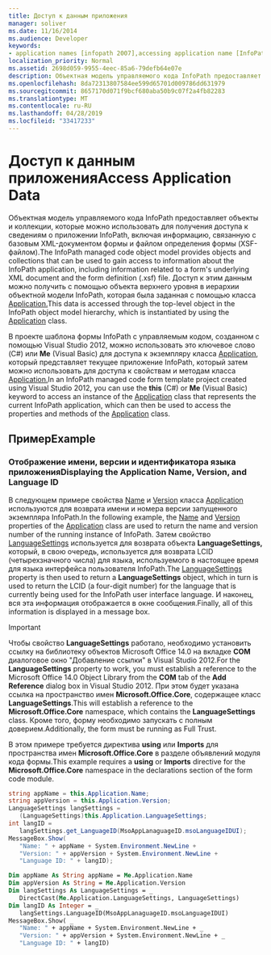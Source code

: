 ```yaml
---
title: Доступ к данным приложения
manager: soliver
ms.date: 11/16/2014
ms.audience: Developer
keywords:
- application names [infopath 2007],accessing application name [InfoPath 2007],InfoPath 2007, доступ к данным приложения,доступ к версии приложения [InfoPath 2007],версии приложений [InfoPath 2007],language IDs [InfoPath 2007],LCID [InfoPath 2007],application data [InfoPath 2007],accessing language ID [InfoPath 2007]
localization_priority: Normal
ms.assetid: 2698d059-9955-4eec-85a6-79defb64e07e
description: Объектная модель управляемого кода InfoPath предоставляет объекты и коллекции, которые можно использовать для получения доступа к сведениям о приложении InfoPath, включая информацию, связанную с базовым XML-документом формы и файлом определения формы (XSF-файлом). Доступ к этим данным можно получить с помощью объекта верхнего уровня в иерархии объектной модели InfoPath, которая была заданная с помощью класса Application.
ms.openlocfilehash: 8da72313807584ee599d65701d009786dd631979
ms.sourcegitcommit: 8657170d071f9bcf680aba50b9c07f2a4fb82283
ms.translationtype: MT
ms.contentlocale: ru-RU
ms.lasthandoff: 04/28/2019
ms.locfileid: "33417233"
---
```

# <a name="access-application-data"></a><span data-ttu-id="6192a-105">Доступ к данным приложения</span><span class="sxs-lookup"><span data-stu-id="6192a-105">Access Application Data</span></span>

<span data-ttu-id="6192a-106">Объектная модель управляемого кода InfoPath предоставляет объекты и коллекции, которые можно использовать для получения доступа к сведениям о приложении InfoPath, включая информацию, связанную с базовым XML-документом формы и файлом определения формы (XSF-файлом).</span><span class="sxs-lookup"><span data-stu-id="6192a-106">The InfoPath managed code object model provides objects and collections that can be used to gain access to information about the InfoPath application, including information related to a form's underlying XML document and the form definition (.xsf) file.</span></span> <span data-ttu-id="6192a-107">Доступ к этим данным можно получить с помощью объекта верхнего уровня в иерархии объектной модели InfoPath, которая была заданная с помощью класса [Application.](https://msdn.microsoft.com/library/Microsoft.Office.InfoPath.Application.aspx)</span><span class="sxs-lookup"><span data-stu-id="6192a-107">This data is accessed through the top-level object in the InfoPath object model hierarchy, which is instantiated by using the [Application](https://msdn.microsoft.com/library/Microsoft.Office.InfoPath.Application.aspx) class.</span></span> 
  
<span data-ttu-id="6192a-108">В проекте шаблона формы InfoPath с управляемым кодом, созданном  с помощью Visual Studio 2012, можно использовать это ключевое слово (C#) или **Me** (Visual Basic) для доступа к экземпляру класса [Application,](https://msdn.microsoft.com/library/Microsoft.Office.InfoPath.Application.aspx) который представляет текущее приложение InfoPath, который затем можно использовать для доступа к свойствам и методам класса [Application.](https://msdn.microsoft.com/library/Microsoft.Office.InfoPath.Application.aspx)</span><span class="sxs-lookup"><span data-stu-id="6192a-108">In an InfoPath managed code form template project created using Visual Studio 2012, you can use the **this** (C#) or **Me** (Visual Basic) keyword to access an instance of the [Application](https://msdn.microsoft.com/library/Microsoft.Office.InfoPath.Application.aspx) class that represents the current InfoPath application, which can then be used to access the properties and methods of the [Application](https://msdn.microsoft.com/library/Microsoft.Office.InfoPath.Application.aspx) class.</span></span> 
  
## <a name="example"></a><span data-ttu-id="6192a-109">Пример</span><span class="sxs-lookup"><span data-stu-id="6192a-109">Example</span></span>

### <a name="displaying-the-application-name-version-and-language-id"></a><span data-ttu-id="6192a-110">Отображение имени, версии и идентификатора языка приложения</span><span class="sxs-lookup"><span data-stu-id="6192a-110">Displaying the Application Name, Version, and Language ID</span></span>

<span data-ttu-id="6192a-111">В следующем примере свойства [Name](https://msdn.microsoft.com/library/Microsoft.Office.InfoPath.Application.Name.aspx) и [Version](https://msdn.microsoft.com/library/Microsoft.Office.InfoPath.Application.Version.aspx) класса [Application](https://msdn.microsoft.com/library/Microsoft.Office.InfoPath.Application.aspx) используются для возврата имени и номера версии запущенного экземпляра InfoPath.</span><span class="sxs-lookup"><span data-stu-id="6192a-111">In the following example, the [Name](https://msdn.microsoft.com/library/Microsoft.Office.InfoPath.Application.Name.aspx) and [Version](https://msdn.microsoft.com/library/Microsoft.Office.InfoPath.Application.Version.aspx) properties of the [Application](https://msdn.microsoft.com/library/Microsoft.Office.InfoPath.Application.aspx) class are used to return the name and version number of the running instance of InfoPath.</span></span> <span data-ttu-id="6192a-112">Затем свойство [LanguageSettings](https://msdn.microsoft.com/library/Microsoft.Office.InfoPath.Application.LanguageSettings.aspx) используется для возврата объекта **LanguageSettings,** который, в свою очередь, используется для возврата LCID (четырехзначного числа) для языка, используемого в настоящее время для языка интерфейса пользователя InfoPath.</span><span class="sxs-lookup"><span data-stu-id="6192a-112">The [LanguageSettings](https://msdn.microsoft.com/library/Microsoft.Office.InfoPath.Application.LanguageSettings.aspx) property is then used to return a **LanguageSettings** object, which in turn is used to return the LCID (a four-digit number) for the language that is currently being used for the InfoPath user interface language.</span></span> <span data-ttu-id="6192a-113">И наконец, вся эта информация отображается в окне сообщения.</span><span class="sxs-lookup"><span data-stu-id="6192a-113">Finally, all of this information is displayed in a message box.</span></span> 
  
> [!IMPORTANT]
> <span data-ttu-id="6192a-114">Чтобы свойство **LanguageSettings** работало, необходимо установить ссылку на библиотеку объектов Microsoft Office 14.0  на вкладке **COM** диалоговое окно "Добавление ссылки" в Visual Studio 2012.</span><span class="sxs-lookup"><span data-stu-id="6192a-114">For the **LanguageSettings** property to work, you must establish a reference to the Microsoft Office 14.0 Object Library from the **COM** tab of the **Add Reference** dialog box in Visual Studio 2012.</span></span> <span data-ttu-id="6192a-115">При этом будет указана ссылка на пространство имен **Microsoft.Office.Core**, содержащее класс **LanguageSettings**.</span><span class="sxs-lookup"><span data-stu-id="6192a-115">This will establish a reference to the **Microsoft.Office.Core** namespace, which contains the **LanguageSettings** class.</span></span> <span data-ttu-id="6192a-116">Кроме того, форму необходимо запускать с полным доверием.</span><span class="sxs-lookup"><span data-stu-id="6192a-116">Additionally, the form must be running as Full Trust.</span></span> 
  
<span data-ttu-id="6192a-117">В этом примере требуется директива **using** или **Imports** для пространства имен **Microsoft.Office.Core** в разделе объявлений модуля кода формы.</span><span class="sxs-lookup"><span data-stu-id="6192a-117">This example requires a **using** or **Imports** directive for the **Microsoft.Office.Core** namespace in the declarations section of the form code module.</span></span> 
  
```cs
string appName = this.Application.Name;
string appVersion = this.Application.Version;
LanguageSettings langSettings = 
   (LanguageSettings)this.Application.LanguageSettings;
int langID = 
   langSettings.get_LanguageID(MsoAppLanaguageID.msoLanguageIDUI);
MessageBox.Show(
   "Name: " + appName + System.Environment.NewLine +
   "Version: " + appVersion + System.Environment.NewLine +
   "Language ID: " + langID);
```

```vb
Dim appName As String appName = Me.Application.Name
Dim appVersion As String = Me.Application.Version
Dim langSettings As LanguageSettings = _
   DirectCast(Me.Application.LanguageSettings, LanguageSettings)
Dim langID As Integer = _
   langSettings.LanguageID(MsoAppLanaguageID.msoLanguageIDUI)
MessageBox.Show( _
   "Name: " + appName + System.Environment.NewLine + _
   "Version: " + appVersion + System.Environment.NewLine + _
   "Language ID: " + langID)
```


